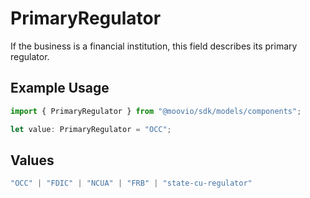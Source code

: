 # PrimaryRegulator

If the business is a financial institution, this field describes its primary regulator.

## Example Usage

```typescript
import { PrimaryRegulator } from "@moovio/sdk/models/components";

let value: PrimaryRegulator = "OCC";
```

## Values

```typescript
"OCC" | "FDIC" | "NCUA" | "FRB" | "state-cu-regulator"
```
